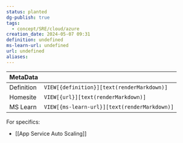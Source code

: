 ```yaml
---
status: planted
dg-publish: true
tags:
  - concept/SRE/cloud/azure
creation_date: 2024-05-07 09:31
definition: undefined
ms-learn-url: undefined
url: undefined
aliases:
---
```


| MetaData   |                                              |
| ---------- | -------------------------------------------- |
| Definition | `VIEW[{definition}][text(renderMarkdown)]`   |
| Homesite   | `VIEW[{url}][text(renderMarkdown)]`          |
| MS Learn   | `VIEW[{ms-learn-url}][text(renderMarkdown)]` |

For specifics:
- [[App Service Auto Scaling]] 
